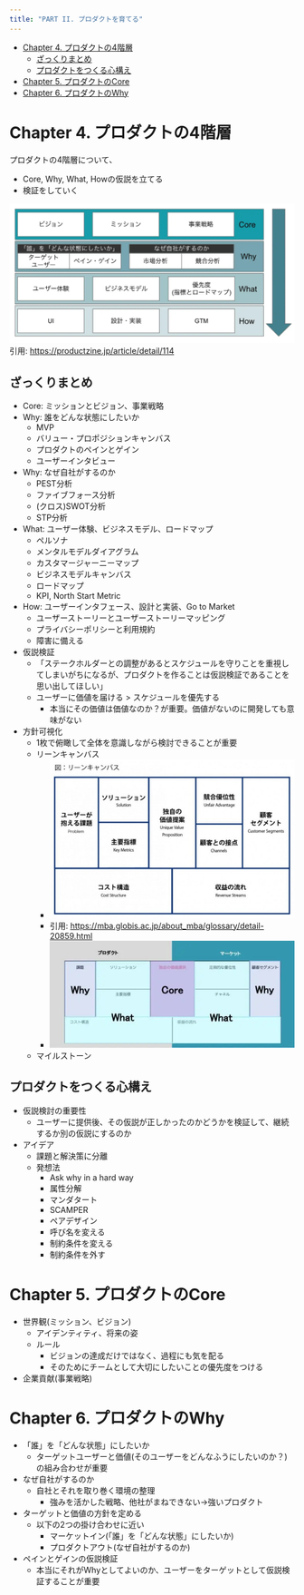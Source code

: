 ```yaml
---
title: "PART II. プロダクトを育てる"
---
```


- [Chapter 4. プロダクトの4階層](#chapter-4-プロダクトの4階層)
  - [ざっくりまとめ](#ざっくりまとめ)
  - [プロダクトをつくる心構え](#プロダクトをつくる心構え)
- [Chapter 5. プロダクトのCore](#chapter-5-プロダクトのcore)
- [Chapter 6. プロダクトのWhy](#chapter-6-プロダクトのwhy)

# Chapter 4. プロダクトの4階層

プロダクトの4階層について、

- Core, Why, What, Howの仮説を立てる
- 検証をしていく

![](/images/ed132578fe33e8/3-product-4layers.png)
引用: https://productzine.jp/article/detail/114

## ざっくりまとめ

- Core: ミッションとビジョン、事業戦略
- Why: 誰をどんな状態にしたいか
  - MVP
  - バリュー・プロポジションキャンバス
  - プロダクトのペインとゲイン
  - ユーザーインタビュー
- Why: なぜ自社がするのか
  - PEST分析
  - ファイブフォース分析
  - (クロス)SWOT分析
  - STP分析
- What: ユーザー体験、ビジネスモデル、ロードマップ
  - ペルソナ
  - メンタルモデルダイアグラム
  - カスタマージャーニーマップ
  - ビジネスモデルキャンバス
  - ロードマップ
  - KPI, North Start Metric
- How: ユーザーインタフェース、設計と実装、Go to Market
  - ユーザーストーリーとユーザーストーリーマッピング
  - プライバシーポリシーと利用規約
  - 障害に備える
- 仮説検証
  - 「ステークホルダーとの調整があるとスケジュールを守りことを重視してしまいがちになるが、プロダクトを作ることは仮説検証であることを思い出してほしい」
  - ユーザーに価値を届ける > スケジュールを優先する
    - 本当にその価値は価値なのか？が重要。価値がないのに開発しても意味がない
- 方針可視化
  - 1枚で俯瞰して全体を意識しながら検討できることが重要
  - リーンキャンバス
    - ![](/images/ed132578fe33e8/4-lean-canvas.png)
    - 引用: https://mba.globis.ac.jp/about_mba/glossary/detail-20859.html
    - ![](/images/ed132578fe33e8/4-lean-canvas-corewhywhat.png)
  - マイルストーン

## プロダクトをつくる心構え

- 仮説検討の重要性
  - ユーザーに提供後、その仮説が正しかったのかどうかを検証して、継続するか別の仮説にするのか
- アイデア
  - 課題と解決策に分離
  - 発想法
    - Ask why in a hard way
    - 属性分解
    - マンダタート
    - SCAMPER
    - ペアデザイン
    - 呼び名を変える
    - 制約条件を変える
    - 制約条件を外す

# Chapter 5. プロダクトのCore

- 世界観(ミッション、ビジョン)
  - アイデンティティ、将来の姿
  - ルール
    - ビジョンの達成だけではなく、過程にも気を配る
    - そのためにチームとして大切にしたいことの優先度をつける
- 企業貢献(事業戦略)

# Chapter 6. プロダクトのWhy

- 「誰」を「どんな状態」にしたいか
  - ターゲットユーザーと価値(そのユーザーをどんなふうにしたいのか？)の組み合わせが重要
- なぜ自社がするのか
  - 自社とそれを取り巻く環境の整理
    - 強みを活かした戦略、他社がまねできない→強いプロダクト
- ターゲットと価値の方針を定める
  - 以下の2つの掛け合わせに近い
    - マーケットイン(「誰」を「どんな状態」にしたいか)
    - プロダクトアウト(なぜ自社がするのか)
- ペインとゲインの仮説検証
  - 本当にそれがWhyとしてよいのか、ユーザーをターゲットとして仮説検証することが重要

